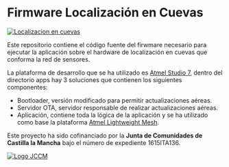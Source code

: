 # Firmware Localización en Cuevas
[![Localizacion en cuevas](https://cldup.com/QvZZtmnKTN.png)](http://www.localizacionencuevas.com)

Este repositorio contiene el código fuente del firwmare necesario para ejecutar la aplicación sobre el hardware de localización en cuevas que conforma la red de sensores.

La plataforma de desarrollo que se ha utilizado es [Atmel Studio 7](http://www.atmel.com/Microsite/atmel-studio/), dentro del directorio apps hay 3 soluciones que contienen los siguientes componentes:

  - Bootloader, versión modificado para permitir actualizaciones aéreas.
  - Servidor OTA, servidor responsable de realizar actualizaciones aéreas.
  - Aplicación, contiene toda la lógica de la aplicación y se ha utilizado como base la plataforma [Atmel Lightweight Mesh](http://www.atmel.com/tools/lightweight_mesh.aspx).

Este proyecto ha sido cofinanciado por la **Junta de Comunidades de Castilla la Mancha** bajo el número de expediente 1615ITA136.

[![Logo JCCM](https://cldup.com/y-bVZMxRzA.JPG)](http://www.jccm.es)
